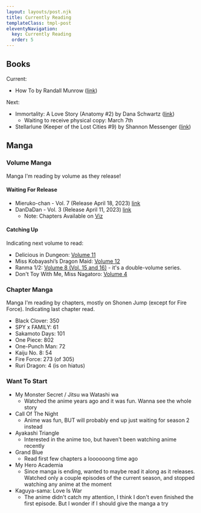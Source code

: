 ```yaml
---
layout: layouts/post.njk
title: Currently Reading
templateClass: tmpl-post
eleventyNavigation:
  key: Currently Reading
  order: 5
---
```


## Books

Current:
- How To by Randall Munrow ([link](https://xkcd.com/how-to/))

Next:
- Immortality: A Love Story (Anatomy #2) by Dana Schwartz ([link](https://dana-schwartz.com/books/immortality-a-love-story/))
	- Waiting to receive physical copy: March 7th
- Stellarlune (Keeper of the Lost Cities #9) by Shannon Messenger ([link](https://www.simonandschuster.com/series/Keeper-of-the-Lost-Cities))

## Manga

### Volume Manga

Manga I'm reading by volume as they release!

#### Waiting For Release

- Mieruko-chan - Vol. 7 (Release April 18, 2023) [link](https://yenpress.com/9781975361891/mieruko-chan-vol-7/ )
- DanDaDan - Vol. 3 (Release April 11, 2023) [link](https://www.viz.com/read/manga/dandadan-volume-3/product/7405)
	- Note: Chapters Available on [Viz](https://www.viz.com/shonenjump/chapters/dandadan?locale=en)

#### Catching Up

Indicating next volume to read:

- Delicious in Dungeon: [Volume 11](https://yenpress.com/9781975346720/delicious-in-dungeon-vol-11/)
- Miss Kobayashi’s Dragon Maid: [Volume 12](https://sevenseasentertainment.com/series/miss-kobayashis-dragon-maid/)
- Ranma 1/2: [Volume 8 (Vol. 15 and 16)](https://www.viz.com/ranma-1-2) - it's a double-volume series.
- Don't Toy With Me, Miss Nagatoro: [Volume 4](https://kodansha.us/series/dont-toy-with-me-miss-nagatoro/)

### Chapter Manga

Manga I'm reading by chapters, mostly on Shonen Jump (except for Fire Force). Indicating last chapter read.

- Black Clover: 350
- SPY x FAMILY: 61
- Sakamoto Days: 101
- One Piece: 802
- One-Punch Man: 72
- Kaiju No. 8: 54
- Fire Force: 273 (of 305)
- Ruri Dragon: 4 (is on hiatus)

### Want To Start

- My Monster Secret / Jitsu wa Watashi wa
	- Watched the anime years ago and it was fun. Wanna see the whole story
- Call Of The Night
	- Anime was fun, BUT will probably end up just waiting for season 2 instead
- Ayakashi Triangle
	- Interested in the anime too, but haven't been watching anime recently
- Grand Blue
	- Read first few chapters a loooooong time ago
- My Hero Academia
	- Since manga is ending, wanted to maybe read it along as it releases. Watched only a couple episodes of the current season, and stopped watching any anime at the moment
- Kaguya-sama: Love Is War
	- The anime didn't catch my attention, I think I don't even finished the first episode. But I wonder if I should give the manga a try